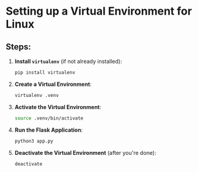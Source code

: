 # Setting up a Virtual Environment for Linux

## Steps:

1. **Install `virtualenv`** (if not already installed):
    ```bash
    pip install virtualenv
    ```

2. **Create a Virtual Environment**:
    ```bash
    virtualenv .venv
    ```

3. **Activate the Virtual Environment**:
    ```bash
    source .venv/bin/activate
    ```



4. **Run the Flask Application**:
    ```bash
    python3 app.py
    ```

5. **Deactivate the Virtual Environment** (after you're done):
    ```bash
    deactivate
    ```


